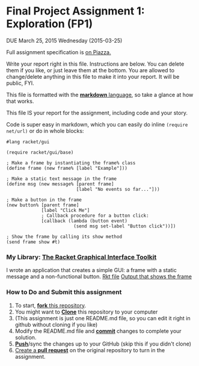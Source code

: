 # Final Project Assignment 1: Exploration (FP1) 
DUE March 25, 2015 Wednesday (2015-03-25)

Full assignment specification is [on Piazza.][piazza]

Write your report right in this file. Instructions are below. You can delete them if you like, or just leave them at the bottom.
You are allowed to change/delete anything in this file to make it into your report. It will be public, FYI.

This file is formatted with the [**markdown** language][markdown], so take a glance at how that works.

This file IS your report for the assignment, including code and your story.

Code is super easy in markdown, which you can easily do inline `(require net/url)` or do in whole blocks:
```
#lang racket/gui

(require racket/gui/base)

; Make a frame by instantiating the frame% class
(define frame (new frame% [label "Example"]))
 
; Make a static text message in the frame
(define msg (new message% [parent frame]
                          [label "No events so far..."]))
 
; Make a button in the frame
(new button% [parent frame]
             [label "Click Me"]
             ; Callback procedure for a button click:
             [callback (lambda (button event)
                         (send msg set-label "Button click"))])
 
; Show the frame by calling its show method
(send frame show #t)
```

### My Library: [The Racket Graphical Interface Toolkit](http://docs.racket-lang.org/gui/index.html)

I wrote an application that creates a simple GUI: a frame with a static message and a non-functional button.
[Rkt file](https://github.com/oplS15projects/FP1/pull/10/files)
[Output that shows the frame](https://github.com/oplS15projects/FP1/pull/10/files) 



### How to Do and Submit this assignment

1. To start, [**fork** this repository][forking].
1. You might want to [**Clone**][ref-clone] this repository to your computer
  2. (This assignment is just one README.md file, so you can edit it right in github without cloning if you like)
1. Modify the README.md file and [**commit**][ref-commit] changes to complete your solution.
1. [**Push**][ref-push]/sync the changes up to your GitHub (skip this if you didn't clone)
1. [Create a **pull request**][pull-request] on the original repository to turn in the assignment.

<!-- Links -->
[piazza]: https://piazza.com/class/i55is8xqqwhmr?cid=411
[markdown]: https://help.github.com/articles/markdown-basics/
[forking]: https://guides.github.com/activities/forking/
[ref-clone]: http://gitref.org/creating/#clone
[ref-commit]: http://gitref.org/basic/#commit
[ref-push]: http://gitref.org/remotes/#push
[pull-request]: https://help.github.com/articles/creating-a-pull-request
